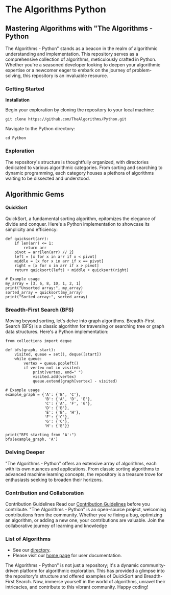 # The Algorithms Python

## Mastering Algorithms with "The Algorithms - Python

The Algorithms - Python" stands as a beacon in the realm of algorithmic understanding and implementation. This repository serves as a comprehensive collection of algorithms, meticulously crafted in Python. Whether you're a seasoned developer looking to deepen your algorithmic expertise or a newcomer eager to embark on the journey of problem-solving, this repository is an invaluable resource.
### Getting Started
**Installation**

Begin your exploration by cloning the repository to your local machine:
```
git clone https://github.com/TheAlgorithms/Python.git

```
Navigate to the Python directory:
```
cd Python
```
### Exploration

The repository's structure is thoughtfully organized, with directories dedicated to various algorithmic categories. From sorting and searching to dynamic programming, each category houses a plethora of algorithms waiting to be dissected and understood.
## Algorithmic Gems
#### QuickSort

QuickSort, a fundamental sorting algorithm, epitomizes the elegance of divide and conquer. Here's a Python implementation to showcase its simplicity and efficiency:
```
def quicksort(arr):
    if len(arr) <= 1:
        return arr
    pivot = arr[len(arr) // 2]
    left = [x for x in arr if x < pivot]
    middle = [x for x in arr if x == pivot]
    right = [x for x in arr if x > pivot]
    return quicksort(left) + middle + quicksort(right)

# Example usage
my_array = [3, 6, 8, 10, 1, 2, 1]
print("Unsorted array:", my_array)
sorted_array = quicksort(my_array)
print("Sorted array:", sorted_array)
```
### Breadth-First Search (BFS)

Moving beyond sorting, let's delve into graph algorithms. Breadth-First Search (BFS) is a classic algorithm for traversing or searching tree or graph data structures. Here's a Python implementation:
```
from collections import deque

def bfs(graph, start):
    visited, queue = set(), deque([start])
    while queue:
        vertex = queue.popleft()
        if vertex not in visited:
            print(vertex, end=" ")
            visited.add(vertex)
            queue.extend(graph[vertex] - visited)

# Example usage
example_graph = {'A': {'B', 'C'},
                 'B': {'A', 'D', 'E'},
                 'C': {'A', 'F', 'G'},
                 'D': {'B'},
                 'E': {'B', 'H'},
                 'F': {'C'},
                 'G': {'C'},
                 'H': {'E'}}

print("BFS starting from 'A':")
bfs(example_graph, 'A')
```
### Delving Deeper

"The Algorithms - Python" offers an extensive array of algorithms, each with its own nuances and applications. From classic sorting algorithms to advanced machine learning concepts, the repository is a treasure trove for enthusiasts seeking to broaden their horizons.
### Contribution and Collaboration
Contribution Guidelines
Read our [Contribution Guidelines](https://github.com/nhatminh/Python/blob/master/CONTRIBUTING.md) before you contribute.
"The Algorithms - Python" is an open-source project, welcoming contributions from the community. Whether you're fixing a bug, optimizing an algorithm, or adding a new one, your contributions are valuable. Join the collaborative journey of learning and knowledge 


### List of Algorithms
* See our [directory](https://www.behance.net/jackrahmanid/resume).
* Please visit our [home page](https://targeted-visitors.com) for user documentation.

The Algorithms - Python" is not just a repository; it's a dynamic community-driven platform for algorithmic exploration. This has provided a glimpse into the repository's structure and offered examples of QuickSort and Breadth-First Search. Now, immerse yourself in the world of algorithms, unravel their intricacies, and contribute to this vibrant community. Happy coding!


